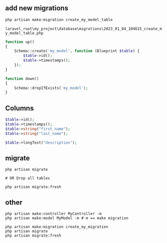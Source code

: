 ## add new migrations

```bash
php artisan make:migration create_my_model_table
```

`laravel_root\my_project\database\migrations\2023_01_04_104615_create_my_model_table.php`

```php
function up()
{
    Schema::create('my_model', function (Blueprint $table) {
        $table->id();
        $table->timestamps();
    });
}

function down()
{
    Schema::dropIfExists('my_model');
}
```

## Columns

```php
$table->id();
$table->timestamps();
$table->string("first_name");
$table->string("last_name");

$table->longText("description");
```

## migrate

```
php artisan migrate

# OR Drop all tables

php artisan migrate:fresh
```

## other

```
php artisan make:controller MyController -m
php artisan make:model MyModel -m # m == make migration

php artisan make:migration create_my_migration
php artisan migrate
php artisan migrate:fresh
```
